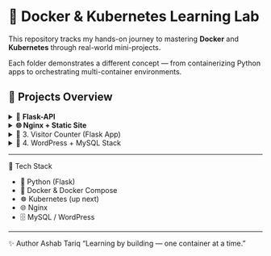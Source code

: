 # 🐳 Docker & Kubernetes Learning Lab

This repository tracks my hands-on journey to mastering **Docker** and **Kubernetes** through real-world mini-projects.  

Each folder demonstrates a different concept — from containerizing Python apps to orchestrating multi-container environments.

## 🧩 **Projects Overview**

<details>

  <summary>🧱 <b>Flask-API</b></summary>

  A simple Python REST API built with Flask, containerized with Docker.  

- Demonstrates building lightweight backend images  
- Includes unit tests (`pytest`) and dependency management

  <b>Run</b>

  ~~~bash
  docker compose up --build
  ~~~

</details>


<details>

  <summary><b>🌐 Nginx + Static Site </b> </summary>

  A minimal static website served via Nginx.

  - Shows how to serve HTML/CSS with Nginx
  - Perfect for understanding web server containers

  <b>Run</b>

  ~~~bash
  docker build -t static-site .
  docker run -d -p 8080:80 static-site
  ~~~

  

</details>

<details>
  <summary> 👥 3. Visitor Counter (Flask App) </summary>

A small Flask application that counts, stored in Redis and displays the number of visitors.

Uses Flask templating with Jinja2
Demonstrates Docker volumes & persistence
Built for hands-on Compose practice

<b>Run</b>

~~~bash
docker compose up --build
~~~

Then open 👉 [Visitor Counter](http://localhost:8080)
  
</details>



<details>
  <summary> 📰 4. WordPress + MySQL Stack </summary>

  Full multi-container setup for WordPress backed by MySQL.

  Uses Docker Compose
  Includes persistent named volumes
  Demonstrates healthchecks and inter-container networking

  Run:

  ~~~bash
  docker compose up -d
  ~~~

  Then visit 👉 [Wordpress](http://localhost:8080)

</details>

---

🧠 Tech Stack

- 🐍 Python (Flask)
- 🐳 Docker & Docker Compose
- ☸️ Kubernetes (up next)
- 🌐 Nginx
- 🗄️ MySQL / WordPress

 ---
  ✨ Author
Ashab Tariq
“Learning by building — one container at a time.”

